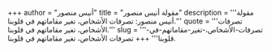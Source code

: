 +++
author = "أنيس منصور"
title = "مقولة أنيس منصور"
description = '''مقولة أنيس منصور: تصرفات الأشخاص، تغير مقاماتهم في قلوبنا.'''
quote = '''تصرفات الأشخاص، تغير مقاماتهم في قلوبنا.'''
slug = '''تصرفات-الأشخاص،-تغير-مقاماتهم-في-قلوبنا'''
+++
تصرفات الأشخاص، تغير مقاماتهم في قلوبنا.
